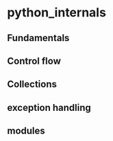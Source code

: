 # python_internals

## Fundamentals
## Control flow
## Collections
## exception handling
## modules
